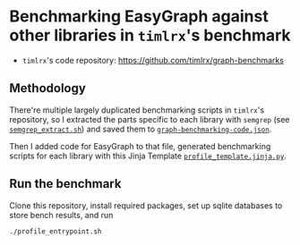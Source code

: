 # Benchmarking EasyGraph against other libraries in `timlrx`'s benchmark

- `timlrx`'s code repository: https://github.com/timlrx/graph-benchmarks
  
## Methodology

There're multiple largely duplicated benchmarking scripts in `timlrx`'s repository,
so I extracted the parts specific to each library with `semgrep` (see [`semgrep_extract.sh`](./semgrep_extract.sh)) and saved them to [`graph-benchmarking-code.json`](./graph-benchmark-code.json).

Then I added code for EasyGraph to that file, generated benchmarking scripts for each library with this Jinja Template [`profile_template.jinja.py`](../templates/profile_template.jinja.py). 

## Run the benchmark

Clone this repository, install required packages, set up sqlite databases to store bench results, and run

```bash
./profile_entrypoint.sh
```